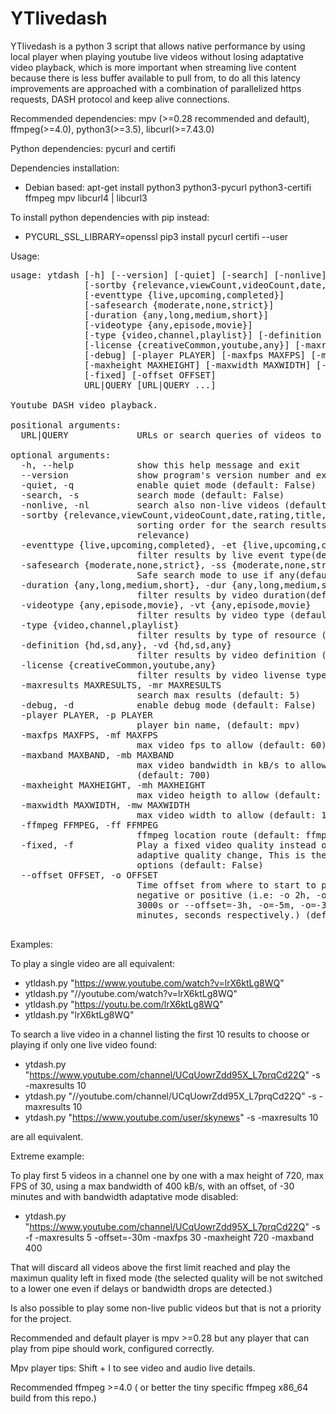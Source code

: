 # YTlivedash
YTlivedash is a python 3 script that allows native performance by using local player when playing youtube live videos without losing adaptative video playback, which is more important when streaming live content because there is less buffer available to pull from, to do all this latency improvements are approached with a combination of parallelized https requests, DASH protocol and keep alive connections.

Recommended dependencies: mpv (>=0.28 recommended and default), ffmpeg(>=4.0), python3(>=3.5), libcurl(>=7.43.0)

Python dependencies: pycurl and certifi

Dependencies installation: 
- Debian based:
apt-get install python3 python3-pycurl python3-certifi ffmpeg mpv libcurl4 | libcurl3

To install python dependencies with pip instead:
- PYCURL_SSL_LIBRARY=openssl pip3 install pycurl certifi --user

Usage: 
<pre>
usage: ytdash [-h] [--version] [-quiet] [-search] [-nonlive]
              [-sortby {relevance,viewCount,videoCount,date,rating,title,rating}]
              [-eventtype {live,upcoming,completed}]
              [-safesearch {moderate,none,strict}]
              [-duration {any,long,medium,short}]
              [-videotype {any,episode,movie}]
              [-type {video,channel,playlist}] [-definition {hd,sd,any}]
              [-license {creativeCommon,youtube,any}] [-maxresults MAXRESULTS]
              [-debug] [-player PLAYER] [-maxfps MAXFPS] [-maxband MAXBAND]
              [-maxheight MAXHEIGHT] [-maxwidth MAXWIDTH] [-ffmpeg FFMPEG]
              [-fixed] [-offset OFFSET]
              URL|QUERY [URL|QUERY ...]

Youtube DASH video playback.

positional arguments:
  URL|QUERY             URLs or search queries of videos to play

optional arguments:
  -h, --help            show this help message and exit
  --version             show program's version number and exit
  -quiet, -q            enable quiet mode (default: False)
  -search, -s           search mode (default: False)
  -nonlive, -nl         search also non-live videos (default: False)
  -sortby {relevance,viewCount,videoCount,date,rating,title,rating}, -sb {relevance,viewCount,videoCount,date,rating,title,rating}
                        sorting order for the search results (default:
                        relevance)
  -eventtype {live,upcoming,completed}, -et {live,upcoming,completed}
                        filter results by live event type(default: live)
  -safesearch {moderate,none,strict}, -ss {moderate,none,strict}
                        Safe search mode to use if any(default: moderate)
  -duration {any,long,medium,short}, -dur {any,long,medium,short}
                        filter results by video duration(default: any)
  -videotype {any,episode,movie}, -vt {any,episode,movie}
                        filter results by video type (default: any)
  -type {video,channel,playlist}
                        filter results by type of resource (default: video)
  -definition {hd,sd,any}, -vd {hd,sd,any}
                        filter results by video definition (default: any)
  -license {creativeCommon,youtube,any}
                        filter results by video livense type (default: any)
  -maxresults MAXRESULTS, -mr MAXRESULTS
                        search max results (default: 5)
  -debug, -d            enable debug mode (default: False)
  -player PLAYER, -p PLAYER
                        player bin name, (default: mpv)
  -maxfps MAXFPS, -mf MAXFPS
                        max video fps to allow (default: 60)
  -maxband MAXBAND, -mb MAXBAND
                        max video bandwidth in kB/s to allow when possible
                        (default: 700)
  -maxheight MAXHEIGHT, -mh MAXHEIGHT
                        max video heigth to allow (default: 720)
  -maxwidth MAXWIDTH, -mw MAXWIDTH
                        max video width to allow (default: 1360)
  -ffmpeg FFMPEG, -ff FFMPEG
                        ffmpeg location route (default: ffmpeg)
  -fixed, -f            Play a fixed video quality instead of doing bandwidth
                        adaptive quality change, This is the max set from
                        options (default: False)
  --offset OFFSET, -o OFFSET
                        Time offset from where to start to play. can be
                        negative or positive (i.e: -o 2h, -o 210m, --offset
                        3000s or --offset=-3h, -o=-5m, -o=-300s, for hours,
                        minutes, seconds respectively.) (default: )

</pre>
Examples:

To play a single video are all equivalent:
- ytldash.py "https://www.youtube.com/watch?v=lrX6ktLg8WQ"
- ytldash.py "//youtube.com/watch?v=lrX6ktLg8WQ"
- ytldash.py "https://youtu.be.com/lrX6ktLg8WQ"
- ytldash.py "lrX6ktLg8WQ"

To search a live video in a channel listing the first 10 results to choose or playing if only one live video found:

- ytdash.py "https://www.youtube.com/channel/UCqUowrZdd95X_L7prqCd22Q" -s -maxresults 10
- ytdash.py "//youtube.com/channel/UCqUowrZdd95X_L7prqCd22Q" -s -maxresults 10
- ytdash.py "https://www.youtube.com/user/skynews" -s -maxresults 10

are all equivalent.

Extreme example:

To play first 5 videos in a channel one by one with a max height of 720, max FPS of 30, using a max bandwidth of 400 kB/s, with an offset, of -30 minutes and with bandwidth adaptative mode disabled:

- ytdash.py "https://www.youtube.com/channel/UCqUowrZdd95X_L7prqCd22Q" -s -f -maxresults 5 -offset=-30m -maxfps 30 -maxheight 720 -maxband 400

That will discard all videos above the first limit reached and play the maximun quality left in fixed mode (the selected quality will be not switched to a lower one even if delays or bandwidth drops are detected.)

Is also possible to play some non-live public videos but that is not a priority for the project.

Recommended and default player is mpv >=0.28 but any player that can play from pipe should work, configured correctly.

Mpv player tips: Shift + I to see video and audio live details.

Recommended ffmpeg >=4.0 ( or better the tiny specific ffmpeg x86_64 build from this repo.)


